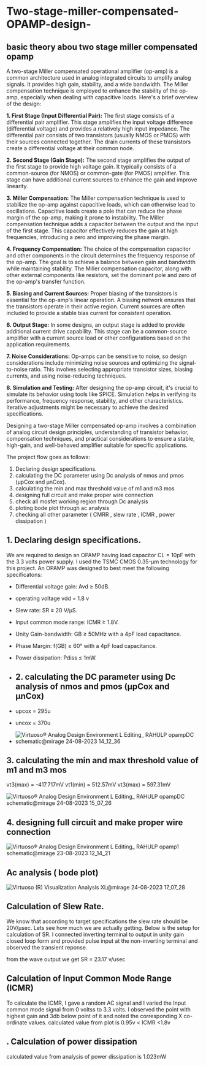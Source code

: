 # Two-stage-miller-compensated-OPAMP-design-

## basic theory abou two stage miller compensated opamp


A two-stage Miller compensated operational amplifier (op-amp) is a common architecture used in analog integrated circuits to amplify analog signals. It provides high gain, stability,
and a wide bandwidth. The Miller compensation technique is employed to enhance the stability of the op-amp, especially when dealing with capacitive loads. Here's a brief overview of the design:

**1. First Stage (Input Differential Pair):**
The first stage consists of a differential pair amplifier. This stage amplifies the input voltage difference (differential voltage) and provides a relatively high input impedance. The differential pair consists of two transistors (usually NMOS or PMOS) with their sources connected together. The drain currents of these transistors create a differential voltage at their common node.

**2. Second Stage (Gain Stage):**
The second stage amplifies the output of the first stage to provide high voltage gain. It typically consists of a common-source (for NMOS) or common-gate (for PMOS) amplifier. This stage can have additional current sources to enhance the gain and improve linearity.

**3. Miller Compensation:**
The Miller compensation technique is used to stabilize the op-amp against capacitive loads, which can otherwise lead to oscillations. Capacitive loads create a pole that can reduce the phase margin of the op-amp, making it prone to instability. The Miller compensation technique adds a capacitor between the output and the input of the first stage. This capacitor effectively reduces the gain at high frequencies, introducing a zero and improving the phase margin.

**4. Frequency Compensation:**
The choice of the compensation capacitor and other components in the circuit determines the frequency response of the op-amp. The goal is to achieve a balance between gain and bandwidth while maintaining stability. The Miller compensation capacitor, along with other external components like resistors, set the dominant pole and zero of the op-amp's transfer function.

**5. Biasing and Current Sources:**
Proper biasing of the transistors is essential for the op-amp's linear operation. A biasing network ensures that the transistors operate in their active region. Current sources are often included to provide a stable bias current for consistent operation.

**6. Output Stage:**
In some designs, an output stage is added to provide additional current drive capability. This stage can be a common-source amplifier with a current source load or other configurations based on the application requirements.

**7. Noise Considerations:**
Op-amps can be sensitive to noise, so design considerations include minimizing noise sources and optimizing the signal-to-noise ratio. This involves selecting appropriate transistor sizes, biasing currents, and using noise-reducing techniques.

**8. Simulation and Testing:**
After designing the op-amp circuit, it's crucial to simulate its behavior using tools like SPICE. Simulation helps in verifying its performance, frequency response, stability, and other characteristics. Iterative adjustments might be necessary to achieve the desired specifications.

Designing a two-stage Miller compensated op-amp involves a combination of analog circuit design principles, understanding of transistor behavior, compensation techniques, and practical considerations to ensure a stable, high-gain, and well-behaved amplifier suitable for specific applications.


The project flow goes as follows:
1. Declaring design specifications.
2. calculating the DC parameter using Dc analysis of nmos and pmos (μpCox and μnCox).
3. calculating the min and max threshold value of m1 and m3 mos
4. designing full circuit and make proper wire connection
5. check all mosfet working region through Dc analysis
6. ploting bode plot through ac analysis
7. checking all other parameter ( CMRR , slew rate , ICMR , power dissipation )


## 1. Declaring design specifications.
We are required to design an OPAMP having load capacitor CL = 10pF with the 3.3 volts power supply. I used the TSMC CMOS 0.35-μm technology for this project. An OPAMP was designed to best meet the following specificatons:
- Differential voltage gain: Avd ≥ 50dB.
- operating voltage vdd = 1.8 v
- Slew rate: SR ≥ 20 V/μS.
- Input common mode range: ICMR ≥ 1.8V.
- Unity Gain-bandwidth: GB ≥ 50MHz with a 4pF load capacitance.
- Phase Margin: f(GB) ≥ 60° with a 4pF load capacitance.
- Power dissipation: Pdiss ≤ 1mW.

- ## 2. calculating the DC parameter using Dc analysis of nmos and pmos (μpCox and μnCox)
- upcox = 295u
- uncox = 370u
- ![Virtuoso® Analog Design Environment L Editing_ RAHULP opampDC schematic@mirage 24-08-2023 14_12_36](https://github.com/Rahulprakash77/Two-stage-miller-compensated-OPAMP-design-/assets/130161648/9883e799-c44b-44f6-ab52-1aed1944b992)

## 3. calculating the min and max threshold value of m1 and m3 mos
vt3(max) = -417.717mV
vt1(min) = 512.57mV
vt3(max) = 597.31mV

![Virtuoso® Analog Design Environment L Editing_ RAHULP opampDC schematic@mirage 24-08-2023 15_07_26](https://github.com/Rahulprakash77/Two-stage-miller-compensated-OPAMP-design-/assets/130161648/5a0d3ce9-809a-4976-b80d-b86564ddff07)

## 4. designing full circuit and make proper wire connection
![Virtuoso® Analog Design Environment L Editing_ RAHULP opamp1 schematic@mirage 23-08-2023 12_14_21](https://github.com/Rahulprakash77/Two-stage-miller-compensated-OPAMP-design-/assets/130161648/74432448-5893-4169-9f71-6e4819a2cf09)

## Ac analysis ( bode plot) 
![Virtuoso (R) Visualization   Analysis XL@mirage 24-08-2023 17_07_28](https://github.com/Rahulprakash77/Two-stage-miller-compensated-OPAMP-design-/assets/130161648/922b4a52-288a-4c4a-81ac-d18e887e0699)

##  Calculation of Slew Rate.
We know that according to target specifications the slew rate should be 20V/μsec. Lets see how much we are actually getting. Below is the setup for calculation of SR. I connected inverting terminal to output in unity gain closed loop form and provided pulse input at the non-inverting terminal and observed the transient reponse.

from the wave output we get SR = 23.17 v/usec

## Calculation of Input Common Mode Range (ICMR)
To calculate the ICMR, I gave a random AC signal and I varied the Input common mode signal from 0 voltss to 3.3 volts. I observed the point with highest gain and 3db below point of it and noted the corresponding X co-ordinate values. 
calculated value from plot is 0.95v < ICMR <1.8v
## . Calculation of power dissipation
calculated value from analysis of power dissipation is 1.023mW



